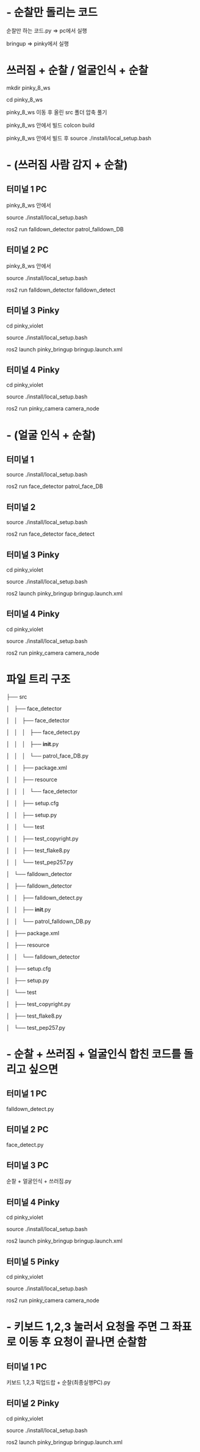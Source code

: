 # - 순찰만 돌리는 코드

순찰만 하는 코드.py => pc에서 실행

bringup => pinky에서 실행



# 쓰러짐 + 순찰 / 얼굴인식 + 순찰
 
 mkdir pinky_8_ws

 cd pinky_8_ws






pinky_8_ws 이동 후 올린 src 폴더 압축 풀기

pinky_8_ws 안에서 빌드 colcon build

pinky_8_ws 안에서 빌드 후 source ./install/local_setup.bash



# - (쓰러짐 사람 감지 + 순찰)

## 터미널 1 PC
pinky_8_ws 안에서

source ./install/local_setup.bash

ros2 run falldown_detector patrol_falldown_DB



## 터미널 2 PC
pinky_8_ws 안에서

source ./install/local_setup.bash

ros2 run falldown_detector falldown_detect



## 터미널 3 Pinky

cd pinky_violet

source ./install/local_setup.bash

ros2 launch pinky_bringup bringup.launch.xml 



## 터미널 4 Pinky

cd pinky_violet

source ./install/local_setup.bash

ros2 run pinky_camera camera_node





# - (얼굴 인식 + 순찰)

## 터미널 1 

source ./install/local_setup.bash

ros2 run face_detector patrol_face_DB



## 터미널 2

source ./install/local_setup.bash

ros2 run face_detector face_detect



## 터미널 3 Pinky

cd pinky_violet

source ./install/local_setup.bash

ros2 launch pinky_bringup bringup.launch.xml 



## 터미널 4 Pinky

cd pinky_violet

source ./install/local_setup.bash

ros2 run pinky_camera camera_node





# 파일 트리 구조 

├── src

│   ├── face_detector

│   │   ├── face_detector

│   │   │   ├── face_detect.py

│   │   │   ├── __init__.py

│   │   │   └── patrol_face_DB.py

│   │   ├── package.xml

│   │   ├── resource

│   │   │   └── face_detector

│   │   ├── setup.cfg

│   │   ├── setup.py

│   │   └── test

│   │       ├── test_copyright.py

│   │       ├── test_flake8.py

│   │       └── test_pep257.py

│   └── falldown_detector

│       ├── falldown_detector

│       │   ├── falldown_detect.py

│       │   ├── __init__.py

│       │   └── patrol_falldown_DB.py

│       ├── package.xml

│       ├── resource

│       │   └── falldown_detector

│       ├── setup.cfg

│       ├── setup.py

│       └── test

│           ├── test_copyright.py

│           ├── test_flake8.py

│           └── test_pep257.py




# - 순찰 + 쓰러짐 + 얼굴인식 합친 코드를 돌리고 싶으면

## 터미널 1 PC

falldown_detect.py

## 터미널 2 PC

face_detect.py

## 터미널 3 PC

순찰 + 얼굴인식 + 쓰러짐.py

## 터미널 4 Pinky

cd pinky_violet

source ./install/local_setup.bash

ros2 launch pinky_bringup bringup.launch.xml 

## 터미널 5 Pinky

cd pinky_violet

source ./install/local_setup.bash

ros2 run pinky_camera camera_node

# - 키보드 1,2,3 눌러서 요청을 주면 그 좌표로 이동 후 요청이 끝나면 순찰함

## 터미널 1 PC

키보드 1,2,3 픽업드랍 + 순찰(최종실행PC).py

## 터미널 2 Pinky

cd pinky_violet

source ./install/local_setup.bash

ros2 launch pinky_bringup bringup.launch.xml 

